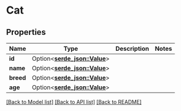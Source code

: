 # Cat

## Properties

Name | Type | Description | Notes
------------ | ------------- | ------------- | -------------
**id** | Option<[**serde_json::Value**](.md)> |  | 
**name** | Option<[**serde_json::Value**](.md)> |  | 
**breed** | Option<[**serde_json::Value**](.md)> |  | 
**age** | Option<[**serde_json::Value**](.md)> |  | 

[[Back to Model list]](../README.md#documentation-for-models) [[Back to API list]](../README.md#documentation-for-api-endpoints) [[Back to README]](../README.md)


